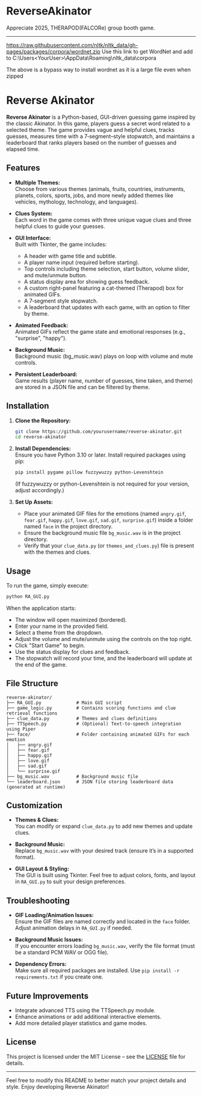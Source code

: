 # ReverseAkinator
 Appreciate 2025, THERAPOD(FALCORe) group booth game. 

 ------
https://raw.githubusercontent.com/nltk/nltk_data/gh-pages/packages/corpora/wordnet.zip
Use this link to get WordNet and add to C:\Users\<YourUser>\AppData\Roaming\nltk_data\corpora

The above is a bypass way to install wordnet as it is a large file even when zipped

# Reverse Akinator

**Reverse Akinator** is a Python-based, GUI-driven guessing game inspired by the classic Akinator. In this game, players guess a secret word related to a selected theme. The game provides vague and helpful clues, tracks guesses, measures time with a 7‑segment–style stopwatch, and maintains a leaderboard that ranks players based on the number of guesses and elapsed time.

## Features

- **Multiple Themes:**  
  Choose from various themes (animals, fruits, countries, instruments, planets, colors, sports, jobs, and more newly added themes like vehicles, mythology, technology, and languages).

- **Clues System:**  
  Each word in the game comes with three unique vague clues and three helpful clues to guide your guesses.

- **GUI Interface:**  
  Built with Tkinter, the game includes:
  - A header with game title and subtitle.
  - A player name input (required before starting).
  - Top controls including theme selection, start button, volume slider, and mute/unmute button.
  - A status display area for showing guess feedback.
  - A custom right-panel featuring a cat-themed (Therapod) box for animated GIFs.
  - A 7‑segment style stopwatch.
  - A leaderboard that updates with each game, with an option to filter by theme.

- **Animated Feedback:**  
  Animated GIFs reflect the game state and emotional responses (e.g., "surprise", "happy").

- **Background Music:**  
  Background music (bg_music.wav) plays on loop with volume and mute controls.

- **Persistent Leaderboard:**  
  Game results (player name, number of guesses, time taken, and theme) are stored in a JSON file and can be filtered by theme.

## Installation

1. **Clone the Repository:**  
   ```bash
   git clone https://github.com/yourusername/reverse-akinator.git
   cd reverse-akinator
   ```

2. **Install Dependencies:**  
   Ensure you have Python 3.10 or later. Install required packages using pip:
   ```bash
   pip install pygame pillow fuzzywuzzy python-Levenshtein
   ```
   (If fuzzywuzzy or python-Levenshtein is not required for your version, adjust accordingly.)

3. **Set Up Assets:**  
   - Place your animated GIF files for the emotions (named `angry.gif`, `fear.gif`, `happy.gif`, `love.gif`, `sad.gif`, `surprise.gif`) inside a folder named `face` in the project directory.
   - Ensure the background music file `bg_music.wav` is in the project directory.
   - Verify that your `clue_data.py` (or `themes_and_clues.py`) file is present with the themes and clues.

## Usage

To run the game, simply execute:

```bash
python RA_GUI.py
```

When the application starts:
- The window will open maximized (bordered).
- Enter your name in the provided field.
- Select a theme from the dropdown.
- Adjust the volume and mute/unmute using the controls on the top right.
- Click "Start Game" to begin.
- Use the status display for clues and feedback.
- The stopwatch will record your time, and the leaderboard will update at the end of the game.

## File Structure

```
reverse-akinator/
├── RA_GUI.py             # Main GUI script
├── game_logic.py         # Contains scoring functions and clue retrieval functions
├── clue_data.py          # Themes and clues definitions
├── TTSpeech.py           # (Optional) Text-to-speech integration using Piper
├── face/                 # Folder containing animated GIFs for each emotion
│   ├── angry.gif
│   ├── fear.gif
│   ├── happy.gif
│   ├── love.gif
│   ├── sad.gif
│   └── surprise.gif
├── bg_music.wav          # Background music file
└── leaderboard.json      # JSON file storing leaderboard data (generated at runtime)
```

## Customization

- **Themes & Clues:**  
  You can modify or expand `clue_data.py` to add new themes and update clues.

- **Background Music:**  
  Replace `bg_music.wav` with your desired track (ensure it’s in a supported format).

- **GUI Layout & Styling:**  
  The GUI is built using Tkinter. Feel free to adjust colors, fonts, and layout in `RA_GUI.py` to suit your design preferences.

## Troubleshooting

- **GIF Loading/Animation Issues:**  
  Ensure the GIF files are named correctly and located in the `face` folder. Adjust animation delays in `RA_GUI.py` if needed.

- **Background Music Issues:**  
  If you encounter errors loading `bg_music.wav`, verify the file format (must be a standard PCM WAV or OGG file).

- **Dependency Errors:**  
  Make sure all required packages are installed. Use `pip install -r requirements.txt` if you create one.

## Future Improvements

- Integrate advanced TTS using the TTSpeech.py module.
- Enhance animations or add additional interactive elements.
- Add more detailed player statistics and game modes.

## License

This project is licensed under the MIT License – see the [LICENSE](LICENSE) file for details.

---

Feel free to modify this README to better match your project details and style. Enjoy developing Reverse Akinator!
